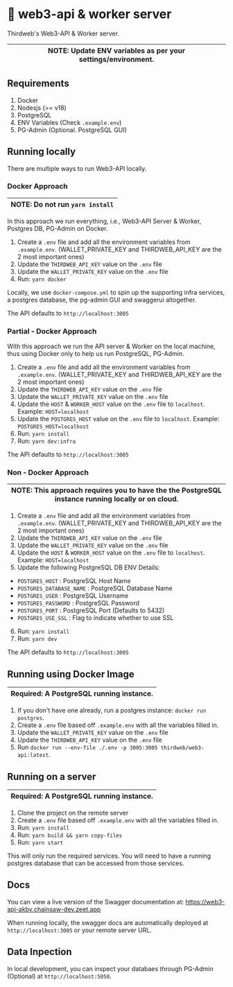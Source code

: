 # 🔑 web3-api & worker server

Thirdweb's Web3-API & Worker server.

| NOTE: Update ENV variables as per your settings/environment. |
| ------------------------------------------------------------ |

## Requirements

1. Docker
2. Nodesjs (>= v18)
3. PostgreSQL
4. ENV Variables (Check `.example.env`)
5. PG-Admin (Optional. PostgreSQL GUI)

## Running locally

There are multiple ways to run Web3-API locally.

### Docker Approach

| NOTE: Do not run `yarn install` |
| ------------------------------- |

In this approach we run everything, i.e., Web3-API Server & Worker, Postgres DB, PG-Admin on Docker.

1. Create a `.env` file and add all the environment variables from `.example.env`. (WALLET_PRIVATE_KEY and THIRDWEB_API_KEY are the 2 most important ones)
2. Update the `THIRDWEB_API_KEY` value on the `.env` file
3. Update the `WALLET_PRIVATE_KEY` value on the `.env` file
4. Run: `yarn docker`

Locally, we use `docker-compose.yml` to spin up the supporting infra services, a postgres database, the pg-admin GUI and swaggerui altogether.

The API defaults to `http://localhost:3005`

### Partial - Docker Approach

With this approach we run the API server & Worker on the local machine, thus using Docker only to help us run PostgreSQL, PG-Admin.

1. Create a `.env` file and add all the environment variables from `.example.env`. (WALLET_PRIVATE_KEY and THIRDWEB_API_KEY are the 2 most important ones)
2. Update the `THIRDWEB_API_KEY` value on the `.env` file
3. Update the `WALLET_PRIVATE_KEY` value on the `.env` file
4. Update the `HOST` & `WORKER_HOST` value on the `.env` file to `localhost`. Example: `HOST=localhost`
5. Update the `POSTGRES_HOST` value on the `.env` file to `localhost`. Example: `POSTGRES_HOST=localhost`
6. Run: `yarn install`
7. Run: `yarn dev:infra`

The API defaults to `http://localhost:3005`

### Non - Docker Approach

| NOTE: This approach requires you to have the the PostgreSQL instance running locally or on cloud. |
| ------------------------------------------------------------------------------------------------- |

1. Create a `.env` file and add all the environment variables from `.example.env`. (WALLET_PRIVATE_KEY and THIRDWEB_API_KEY are the 2 most important ones)
2. Update the `THIRDWEB_API_KEY` value on the `.env` file
3. Update the `WALLET_PRIVATE_KEY` value on the `.env` file
4. Update the `HOST` & `WORKER_HOST` value on the `.env` file to `localhost`. Example: `HOST=localhost`
5. Update the following PostgreSQL DB ENV Details:

- `POSTGRES_HOST` : PostgreSQL Host Name
- `POSTGRES_DATABASE_NAME` : PostgreSQL Database Name
- `POSTGRES_USER` : PostgreSQL Username
- `POSTGRES_PASSWORD` : PostgreSQL Password
- `POSTGRES_PORT` : PostgreSQL Port (Defaults to 5432)
- `POSTGRES_USE_SSL` : Flag to indicate whether to use SSL

6. Run: `yarn install`
7. Run: `yarn dev`

The API defaults to `http://localhost:3005`

## Running using Docker Image

| Required: A PostgreSQL running instance. |
| ---------------------------------------- |

1. If you don't have one already, run a postgres instance: `docker run postgres`.
2. Create a `.env` file based off `.example.env` with all the variables filled in.
3. Update the `WALLET_PRIVATE_KEY` value on the `.env` file
4. Update the `THIRDWEB_API_KEY` value on the `.env` file
5. Run `docker run --env-file ./.env -p 3005:3005 thirdweb/web3-api:latest`.

## Running on a server

| Required: A PostgreSQL running instance. |
| ---------------------------------------- |

1. Clone the project on the remote server
2. Create a `.env` file based off `.example.env` with all the variables filled in.
3. Run: `yarn install`
4. Run: `yarn build && yarn copy-files`
5. Run: `yarn start`

This will only run the required services. You will need to have a running postgres database that can be accessed from those services.

## Docs

You can view a live version of the Swagger documentation at: https://web3-api-akbv.chainsaw-dev.zeet.app

When running locally, the swagger docs are automatically deployed at `http://localhost:3005` or your remote server URL.

## Data Inpection

In local development, you can inspect your databaes through PG-Admin (Optional) at `http://localhost:5050`.
